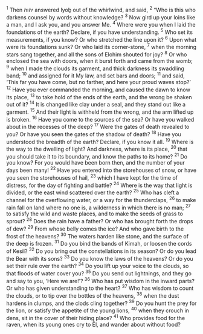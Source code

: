<sup>1</sup> Then יהוה answered Iyoḇ out of the whirlwind, and said,
<sup>2</sup> “Who is this who darkens counsel by words without knowledge?
<sup>3</sup> Now gird up your loins like a man, and I ask you, and you answer Me.
<sup>4</sup> Where were you when I laid the foundations of the earth? Declare, if you have understanding.
<sup>5</sup> Who set its measurements, if you know? Or who stretched the line upon it?
<sup>6</sup> Upon what were its foundations sunk? Or who laid its corner-stone,
<sup>7</sup> when the morning stars sang together, and all the sons of Elohim shouted for joy?
<sup>8</sup> Or who enclosed the sea with doors, when it burst forth and came from the womb;
<sup>9</sup> when I made the clouds its garment, and thick darkness its swaddling band;
<sup>10</sup> and assigned for it My law, and set bars and doors;
<sup>11</sup> and said, ‘This far you have come, but no farther, and here your proud waves stop?’
<sup>12</sup> Have you ever commanded the morning, and caused the dawn to know its place,
<sup>13</sup> to take hold of the ends of the earth, and the wrong be shaken out of it?
<sup>14</sup> It is changed like clay under a seal, and they stand out like a garment.
<sup>15</sup> And their light is withheld from the wrong, and the arm lifted up is broken.
<sup>16</sup> Have you come to the sources of the sea? Or have you walked about in the recesses of the deep?
<sup>17</sup> Were the gates of death revealed to you? Or have you seen the gates of the shadow of death?
<sup>18</sup> Have you understood the breadth of the earth? Declare, if you know it all.
<sup>19</sup> Where is the way to the dwelling of light? And darkness, where is its place,
<sup>20</sup> that you should take it to its boundary, and know the paths to its home?
<sup>21</sup> Do you know? For you would have been born then, and the number of your days been many!
<sup>22</sup> Have you entered into the storehouses of snow, or have you seen the storehouses of hail,
<sup>23</sup> which I have kept for the time of distress, for the day of fighting and battle?
<sup>24</sup> Where is the way that light is divided, or the east wind scattered over the earth?
<sup>25</sup> Who has cleft a channel for the overflowing water, or a way for the thunderclaps,
<sup>26</sup> to make rain fall on land where no one is, a wilderness in which there is no man;
<sup>27</sup> to satisfy the wild and waste places, and to make the seeds of grass to sprout?
<sup>28</sup> Does the rain have a father? Or who has brought forth the drops of dew?
<sup>29</sup> From whose belly comes the ice? And who gave birth to the frost of the heavens?
<sup>30</sup> The waters harden like stone, and the surface of the deep is frozen.
<sup>31</sup> Do you bind the bands of Kimah, or loosen the cords of Kesil?
<sup>32</sup> Do you bring out the constellations in its season? Or do you lead the Bear with its sons?
<sup>33</sup> Do you know the laws of the heavens? Or do you set their rule over the earth?
<sup>34</sup> Do you lift up your voice to the clouds, so that floods of water cover you?
<sup>35</sup> Do you send out lightnings, and they go and say to you, ‘Here we are!’?
<sup>36</sup> Who has put wisdom in the inward parts? Or who has given understanding to the heart?
<sup>37</sup> Who has wisdom to count the clouds, or to tip over the bottles of the heavens,
<sup>38</sup> when the dust hardens in clumps, and the clods cling together?
<sup>39</sup> Do you hunt the prey for the lion, or satisfy the appetite of the young lions,
<sup>40</sup> when they crouch in dens, sit in the cover of their hiding place?
<sup>41</sup> Who provides food for the raven, when its young ones cry to Ĕl, and wander about without food?
